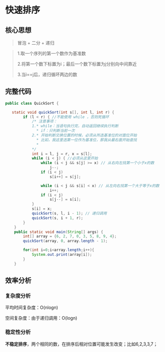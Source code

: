 # 快速排序

## 核心思想

> 冒泡 + 二分 + 递归

>1.取一个序列的第一个数作为基准数
>
>2.将第一个数下标置为i；最后一个数下标置为j分别向中间靠近
>
>3.当i==j后，递归循环两边的数

## 完整代码

```java
public class QuickSort {

   static void quickSort(int s[], int l, int r) {
        if (l < r) { //不能使用 while ，否则死循环
            /* 注意事项：
            1.* while：当语句执行完，自动返回继续执行判断
              * if：只判断当前一次
            2.* 开始判断交换位置的时候，必须从所选基准位的对面位开始
              * 比如，我这里选第一位作为基准位，那我从最右面开始查找
              * 
            */
            int i = l, j = r, x = s[l];
            while (i < j) { //必须从这里开始
                while (i < j && s[j] >= x) // 从右向左找第一个小于x的数
                    j--;
                if (i < j)
                    s[i++] = s[j];

                while (i < j && s[i] < x) // 从左向右找第一个大于等于x的数
                    i++;
                if (i < j)
                    s[j--] = s[i];
            }
            s[i] = x;
            quickSort(s, l, i - 1); // 递归调用
            quickSort(s, i + 1, r);
        }
    }
    public static void main(String[] args) {
        int[] array = {6, 2, 7, 0, 3, 5, 8, 9, 4};
        quickSort(array, 0, array.length - 1);

        for(int i=0;i<array.length;i++){
            System.out.print(array[i]);
        }
    }
```

## 效率分析

### 复杂度分析

平均时间复杂度：O(nlogn)

空间复杂度：由于递归调用：O(logn)

### 稳定性分析

**不稳定排序**，两个相同的数，在排序后相对位置可能发生改变；比如6,2,3,3,7；